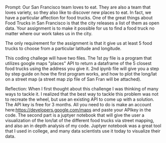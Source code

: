 Prompt: Our San Francisco team loves to eat. They are also a team that loves variety, so they also like to discover new places to eat.
In fact, we have a particular affection for food trucks. One of the great things about Food Trucks in San Francisco is that the city releases a list of them as open data. Your assignment is to make it possible for us to find a food truck no matter where our work takes us in the city.

The only requirement for the assignment is that it give us at least 5 food trucks to choose from a particular latitude and longitude.

This coding challege will have two files. The 1st py file is a program that utilizes google maps "places" API to return a dataframe of the 5 closest food trucks using the address you give it. 2nd ipynb file will give you a step by step guide on how the first program works, and how to plot the long/lat on a street map (a street map zip file of San Fran will be attached). 

Reflection: When I first thought about this challenge I was thinking of many ways to tackle it. I realized that the best way to tackle this problem was not to recreate the wheel, but use an existing API to come up with a solution.  The API key is free for 3 months. All you need to do is make an account here:https://developers.google.com/maps and paste your APIkey in the code. The second part is a juptyer notebook that will give the user a visualization of the lon/lat of the different food trucks via street mapping, and also an in depth analysis of my code. Juptyer notebook was a great tool that I used in college, and many data scientists  use it today to visualize their data. 
